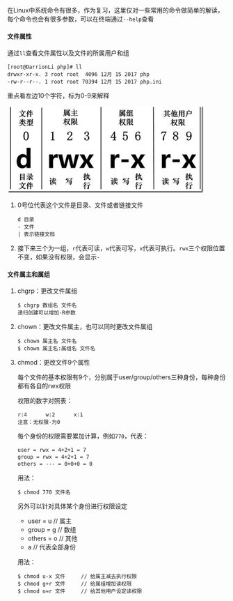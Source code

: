 在Linux中系统命令有很多，作为复习，这里仅对一些常用的命令做简单的解读，每个命令也会有很多参数，可以在终端通过`--help`查看

#### 文件属性

通过`ll`查看文件属性以及文件的所属用户和组

```shell
[root@DarrionLi php]# ll
drwxr-xr-x. 3 root root  4096 12月 15 2017 php
-rw-r--r--. 1 root root 70394 12月 15 2017 php.ini
```

重点看左边10个字符，标为0-9来解释

![](https://github.com/darrionli/phpreview/blob/master/images/363003_1227493859FdXT.png)

1. 0号位代表这个文件是目录、文件或者链接文件

   ```
   d 目录
   - 文件
   | 表示链接文档
   ```

2. 接下来三个为一组，`r`代表可读，`w`代表可写，`x`代表可执行。`rwx`三个权限位置不变，如果没有权限，会显示`-`

#### 文件属主和属组

1. chgrp：更改文件属组

   ```
   $ chgrp 数组名 文件名
   递归创建可以增加-R参数
   ```

2. chown：更改文件属主，也可以同时更改文件属组

   ```
   $ chown 属主名 文件名
   $ chown 属主名:属组名 文件名
   ```

3. chmod：更改文件9个属性

   每个文件的基本权限有9个，分别属于user/group/others三种身份，每种身份都有各自的rwx权限

   权限的数字对照表：

   ```
   r:4      w:2      x:1
   注意：无权限-为0
   ```

   每个身份的权限需要累加计算，例如`770`，代表：

   ```
   user = rwx = 4+2+1 = 7
   group = rwx = 4+2+1 = 7
   others = --- = 0+0+0 = 0
   ```

   用法：

   ```
   $ chmod 770 文件名
   ```

   另外可以针对具体某个身份进行权限设定

   - user = u 		// 属主
   - group = g       // 数组
   - others = o      // 其他
   - a                      // 代表全部身份

   用法：

   ```
   $ chmod u-x 文件     // 给属主减去执行权限
   $ chmod g+r 文件     // 给属组增加读权限
   $ chmod o=r 文件     // 给其他用户设定读权限
   ```

   
